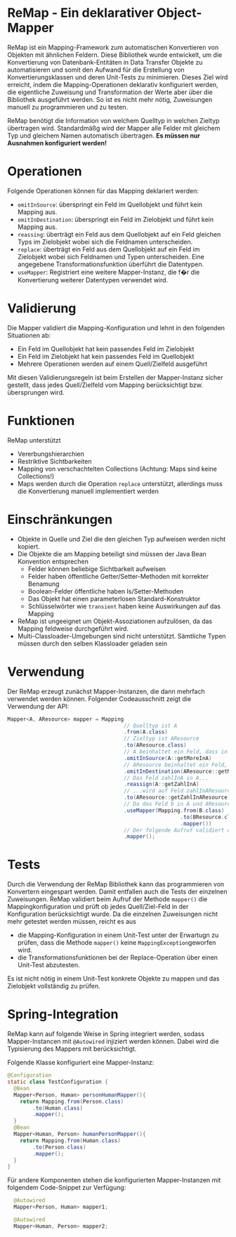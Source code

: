 # ReMap - Ein deklarativer Object-Mapper
  
ReMap ist ein Mapping-Framework zum automatischen Konvertieren von Objekten mit ähnlichen Feldern. Diese Bibliothek wurde entwickelt, um die Konvertierung von Datenbank-Entitäten in Data Transfer Objekte zu automatisieren und somit den Aufwand für die Erstellung von Konvertierungsklassen und deren Unit-Tests zu minimieren. Dieses Ziel wird erreicht, indem die Mapping-Operationen deklarativ konfiguriert werden, die eigentliche Zuweisung und Transformation der Werte aber über die Bibliothek ausgeführt werden. So ist es nicht mehr nötig, Zuweisungen manuell zu programmieren und zu testen. 

ReMap benötigt die Information von welchem Quelltyp in welchen Zieltyp übertragen wird. Standardmäßg wird der Mapper alle Felder mit gleichem Typ und gleichem Namen automatisch übertragen. __Es müssen nur Ausnahmen konfiguriert werden!__

# Operationen

Folgende Operationen können für das Mapping deklariert werden:
* `omitInSource`: überspringt ein Feld im Quellobjekt und führt kein Mapping aus.
* `omitInDestination`: überspringt ein Feld im Zielobjekt und führt kein Mapping aus. 
* `reassing`: überträgt ein Feld aus dem Quellobjekt auf ein Feld gleichen Typs im Zielobjekt wobei sich die Feldnamen unterscheiden.
* `replace`: überträgt ein Feld aus dem Quellobjekt auf ein Feld im Zielobjekt wobei sich Feldnamen und Typen unterscheiden. Eine angegebene Transformationsfunktion überführt die Datentypen.  
* `useMapper`: Registriert eine weitere Mapper-Instanz, die f�r die Konvertierung weiterer Datentypen verwendet wird. 

# Validierung

Die Mapper validiert die Mapping-Konfiguration und lehnt in den folgenden Situationen ab:
* Ein Feld im Quellobjekt hat kein passendes Feld im Zielobjekt
* Ein Feld im Zielobjekt hat kein passendes Feld im Quellobjekt
* Mehrere Operationen werden auf einem Quell/Zielfeld ausgeführt

Mit diesen Validierungsregeln ist beim Erstellen der Mapper-Instanz sicher gestellt, dass jedes Quell/Zielfeld vom Mapping berücksichtigt bzw. übersprungen wird.

# Funktionen

ReMap unterstützt
* Vererbungshierarchien
* Restriktive Sichtbarkeiten
* Mapping von verschachtelten Collections (Achtung: Maps sind keine Collections!)
* Maps werden durch die Operation `replace` unterstützt, allerdings muss die Konvertierung manuell implementiert werden

# Einschränkungen
* Objekte in Quelle und Ziel die den gleichen Typ aufweisen werden nicht kopiert.
* Die Objekte die am Mapping beteiligt sind müssen der Java Bean Konvention entsprechen
  * Felder können beliebige Sichtbarkeit aufweisen
  * Felder haben öffentliche Getter/Setter-Methoden mit korrekter Benamung
  * Boolean-Felder öffentliche haben Is/Setter-Methoden
  * Das Objekt hat einen parameterlosen Standard-Konstruktor 
  * Schlüsselwörter wie `transient` haben keine Auswirkungen auf das Mapping
* ReMap ist ungeeignet um Objekt-Assoziationen aufzulösen, da das Mapping feldweise durchgeführt wird.
* Multi-Classloader-Umgebungen sind nicht unterstützt. Sämtliche Typen müssen durch den selben Klassloader geladen sein


# Verwendung

Der ReMap erzeugt zunächst Mapper-Instanzen, die dann mehrfach verwendet werden können. Folgender Codeausschnitt zeigt die Verwendung der API:

```java
Mapper<A, AResource> mapper = Mapping
                                     // Quelltyp ist A
                                     .from(A.class)
                                     // Zieltyp ist AResource
                                     .to(AResource.class)
                                     // A beinhaltet ein Feld, dass in AResource keine Entsprechung hat.
                                     .omitInSource(A::getMoreInA)
                                     // AResource beinhaltet ein Feld, dass in A keine Entsprechung hat.
                                     .omitInDestination(AResource::getMoreInAResource)
                                     // Das Feld zahlInA in A...
                                     .reassign(A::getZahlInA)
                                     // ...wird auf Feld zahlInAResource in AResource �bertragen
                                     .to(AResource::getZahlInAResource)
                                     // Da das Feld b in A und AResource vorhanden ist, wird ein implizites Mapping durchgeführt. Allerdings unterscheiden sich die Feldtypen: B und BResource. Dieses implizite Mapping wird durchgeführt, sofern ein Mapper für das Mapping B->BResource registriert wurde.
                                     .useMapper(Mapping.from(B.class)
                                                       .to(BResource.class)
                                                       .mapper())
                                     // Der folgende Aufruf validiert die Konfiguration und erzeugt im positiven Fall einen Mapper. Alle implizit möglichen Mappings werden zusätzlich zu den Konfigurationen durchgeführt. Werden die oben genannten Voraussetzungen nicht erfüllt, wird eine MappingException geworfen. 
                                     .mapper();
```

# Tests

Durch die Verwendung der ReMap Bibliothek kann das programmieren von Konvertern eingespart werden. Damit entfallen auch die Tests der einzelnen Zuweisungen. ReMap validiert beim Aufruf der Methode `mapper()` die Mappingkonfiguration und prüft ob jedes Quell/Ziel-Feld in der Konfiguration berücksichtigt wurde. Da die einzelnen Zuweisungen nicht mehr getestet werden müssen, reicht es aus
* die Mapping-Konfiguration in einem Unit-Test unter der Erwartugn zu prüfen, dass die Methode `mapper()` keine `MappingException`geworfen wird.  
* die Transformationsfunktionen bei der Replace-Operation über einen Unit-Test abzutesten.

Es ist nicht nötig in einem Unit-Test konkrete Objekte zu mappen und das Zielobjekt vollständig zu prüfen.

# Spring-Integration

ReMap kann auf folgende Weise in Spring integriert werden, sodass Mapper-Instancen mit `@Autowired` injiziert werden können. Dabei wird die Typisierung des Mappers mit berücksichtigt.

Folgende Klasse konfiguriert eine Mapper-Instanz:

```java
@Configuration
static class TestConfiguration {
  @Bean
  Mapper<Person, Human> personHumanMapper(){
    return Mapping.from(Person.class)
        .to(Human.class)
        .mapper();
  }
  @Bean
  Mapper<Human, Person> humanPersonMapper(){
    return Mapping.from(Human.class)
        .to(Person.class)
        .mapper();
  }
}
```

Für andere Komponenten stehen die konfigurierten Mapper-Instanzen mit folgendem Code-Snippet zur Verfügung:

```Java
  @Autowired
  Mapper<Person, Human> mapper1;

  @Autowired
  Mapper<Human, Person> mapper2;

`````

 